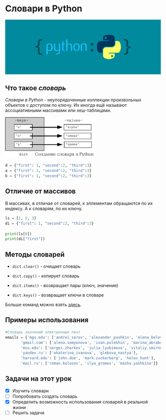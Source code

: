 # **Словари в Python**

![Картинка1](/img/pythonis.webp)

## Что такое *словарь*

*Словари в Python* - неупорядоченные коллекции произвольных объектов с доступом по ключу. Их иногда ещё называют ассоциативными массивами или хеш-таблицами.

![Картинка2](/img/images.png)

```python
d = {"first": 1, "second":2, "third":3}
a = {"first": 1, "second":2, "third":3}
b = {"first": 1, "second":2, "third":3}
```

## Отличие от массивов

В массивах, в отличае от словарей, к эллементам обращаются по их индексу. А к словарям, по их ключу.

```python
ls = [1, 2, 3]
di = {"first": 1, "second":2, "third":3}

print(ls[0])
print(di["first"])
```

## Методы словарей

- `dict.clear()` - очищает словарь

- `dict.copy()` - копирует словарь

- `dict.items()` - возвращает пары (ключ, значение)

- `dict.keys()` - возвращает ключи в словаре

Больше команд можно взять [здесь](https://pythonworld.ru/tipy-dannyx-v-python/slovari-dict-funkcii-i-metody-slovarej.html).

## Примеры использования

```python
#Словарь значений электронных почт
emails = {'mgu.edu': ['andrei_serov', 'alexander_pushkin', 'elena_belova', 'kirill_stepanov'],
       'gmail.com': ['alena.semyonova', 'ivan.polekhin', 'marina_abrabova'],
       'msu.edu': ['sergei.zharkov', 'julia_lyubimova', 'vitaliy.smirnoff'],
       'yandex.ru': ['ekaterina_ivanova', 'glebova_nastya'],
       'harvard.edu': ['john.doe', 'mark.zuckerberg', 'helen_hunt'],
       'mail.ru': ['roman.kolosov', 'ilya_gromov', 'masha.yashkina']}
```

## Задачи на этот урок

- [x] Изучить словари
- [ ] Попробовать создать словарь
- [x] Определить возможность использования словарей в реальной жизни
- [ ] Решить задачи
